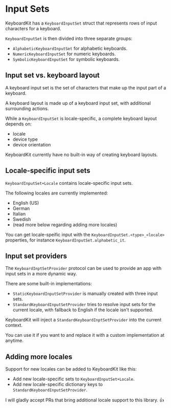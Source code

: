 # Input Sets

KeyboardKit has a `KeyboardInputSet` struct that represents rows of input characters for a keyboard.

`KeyboardInputSet` is then divided into three separate groups:

* `AlphabeticKeyboardInputSet` for alphabetic keyboards.
* `NumericKeyboardInputSet` for numeric keyboards.
* `SymbolicKeyboardInputSet` for symbolic keyboards.


## Input set vs. keyboard layout

A keyboard input set is the set of characters that make up the input part of a keyboard.

A keyboard layout is made up of a keyboard input set, with additional surrounding actions.

While a `KeyboardInputSet` is locale-specific, a complete keyboard layout depends on:

* locale
* device type
* device orientation

KeyboardKit currently have no built-in way of creating keyboard layouts. 


## Locale-specific input sets

`KeyboardInputSet+Locale` contains locale-specific input sets.

The following locales are currently implemented:

* English (US)
* German
* Italian
* Swedish
* (read more below regarding adding more locales)

You can get locale-speific input with the `KeyboardInputSet.<type>_<locale>` properties, for instance `KeyboardInputSet.alphabetic_it`.


## Input set providers

The `KeyboardInptSetProvider` protocol can be used to provide an app with input sets in a more dynamic way. 

There are some built-in implementations: 

* `StaticKeyboardInputSetProvider` is manually created with three input sets.
* `StandardKeyboardInputSetProvider` tries to resolve input sets for the current locale, with fallback to English if the locale isn't supported.

KeyboardKit will inject a `StandardKeyboardInptSetProvider` into the current context. 

You can use it if you want to and replace it with a custom implementation at anytime.


## Adding more locales

Support for new locales can be added to KeyboardKit like this:

* Add new locale-specific sets to `KeyboardInputSet+Locale`.
* Add new locale-specific dictionary keys to `StandardKeyboardInputSetProvider`.

I will gladly accept PRs that bring additional locale support to this library. 👍
